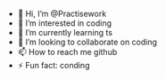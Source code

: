 - 👋 Hi, I’m @Practisework
- 👀 I’m interested in coding
- 🌱 I’m currently learning ts
- 💞️ I’m looking to collaborate on coding
- 📫 How to reach me github
- ⚡ Fun fact: conding

<!---
Practisework/Practisework is a ✨ special ✨ repository because its `README.md` (this file) appears on your GitHub profile.
You can click the Preview link to take a look at your changes.
--->
